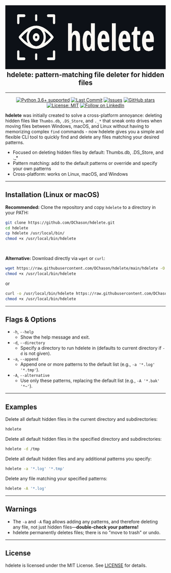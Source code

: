 <h2 align="center">
    <img height="200" alt="hdelete" src="images/header-hdelete.png" />
    <br>
    hdelete: pattern-matching file deleter for hidden files
</h2>

---

<div align="center">

<a href="https://www.python.org/downloads/"><img src="https://img.shields.io/badge/python-3.6%2B-blue.svg" alt="Python 3.6+ supported"></a>
[![Last Commit](https://img.shields.io/github/last-commit/DChason/hdelete.svg)](https://github.com/DChason/hdelete/commits/main)
[![Issues](https://img.shields.io/github/issues/DChason/hdelete.svg)](https://github.com/DChason/hdelete/issues)
[![GitHub stars](https://img.shields.io/github/stars/DChason/hdelete.svg)](https://github.com/DChason/hdelete/stargazers)
[![License: MIT](https://img.shields.io/badge/License-MIT-yellow.svg)](LICENSE)
[![Follow on LinkedIn](https://img.shields.io/badge/Follow%20me-LinkedIn-blue?logo=linkedin)](https://www.linkedin.com/in/damienchason/)

</div>

**hdelete** was initially created to solve a cross-platform annoyance: deleting hidden files like `Thumbs.db`, `.DS_Store`, and `._*` that sneak onto drives when moving files between Windows, macOS, and Linux without having to  memorizing complex `find` commands - now hdelete gives you a simple and flexible CLI tool to quickly find and delete any files matching your desired patterns.

- Focused on deleting hidden files by default: Thumbs.db, .DS_Store, and ._*
- Pattern matching: add to the default patterns or override and specify your own patterns
- Cross-platform: works on Linux, macOS, and Windows

---

## Installation (Linux or macOS)

**Recommended:**
Clone the repository and copy `hdelete` to a directory in your PATH:

```sh
git clone https://github.com/DChason/hdelete.git
cd hdelete
cp hdelete /usr/local/bin/
chmod +x /usr/local/bin/hdelete
```
<br>

**Alternative:**
Download directly via `wget` or `curl`:

```sh
wget https://raw.githubusercontent.com/DChason/hdelete/main/hdelete -O /usr/local/bin/hdelete
chmod +x /usr/local/bin/hdelete
```

or

```sh
curl -o /usr/local/bin/hdelete https://raw.githubusercontent.com/DChason/hdelete/main/hdelete
chmod +x /usr/local/bin/hdelete
```



---

## Flags & Options

- `-h`, `--help`
    - Show the help message and exit.
- `-d`, `--directory`
    - Specify a directory to run hdelete in (defaults to current directory if `-d` is not given).
- `-a`, `--append`
    - Append one or more patterns to the default list (e.g., `-a '*.log' '*.tmp'`).
- `-A`, `--alternative`
    - Use only these patterns, replacing the default list (e.g., `-A '*.bak' '*~'`).

---

## Examples

Delete all default hidden files in the current directory and subdirectories:
```sh
hdelete
```
Delete all default hidden files in the specified directory and subdirectories:
```sh
hdelete -d /tmp
```
Delete all default hidden files and any additional patterns you specify:
```sh
hdelete -a '*.log' '*.tmp'
```

Delete any file matching your specified patterns:
```sh
hdelete -A '*.log'
```

---

## Warnings
- The `-a` and `-A` flag allows adding any patterns, and therefore deleting any file, not just hidden files—**double-check your patterns!**
- hdelete permanently deletes files; there is no "move to trash" or undo.

---

## License

hdelete is licensed under the MIT License. See [LICENSE](LICENSE) for details.
